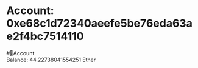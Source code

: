 
Account: 0xe68c1d72340aeefe5be76eda63ae2f4bc7514110
===================================================
  
#📜Account  
Balance: 44.22738041554251 Ether